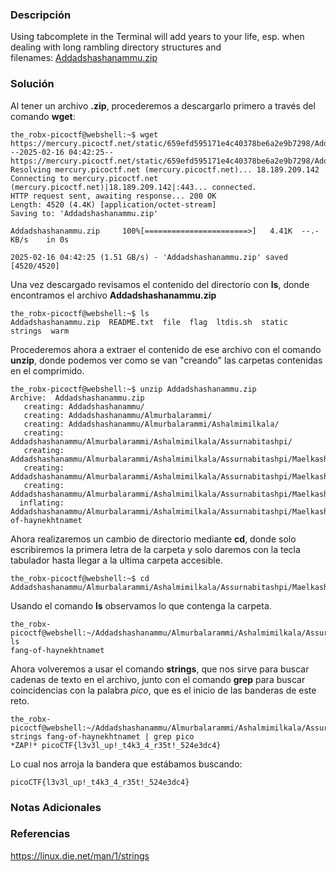 ### Descripción
Using tabcomplete in the Terminal will add years to your life, esp. when dealing with long rambling directory structures and filenames: [Addadshashanammu.zip](https://mercury.picoctf.net/static/659efd595171e4c40378be6a2e9b7298/Addadshashanammu.zip)
### Solución
Al tener un archivo **.zip**, procederemos a descargarlo primero a través del comando **wget**:

```shell
the_robx-picoctf@webshell:~$ wget https://mercury.picoctf.net/static/659efd595171e4c40378be6a2e9b7298/Addadshashanammu.zip
--2025-02-16 04:42:25--  https://mercury.picoctf.net/static/659efd595171e4c40378be6a2e9b7298/Addadshashanammu.zip
Resolving mercury.picoctf.net (mercury.picoctf.net)... 18.189.209.142
Connecting to mercury.picoctf.net (mercury.picoctf.net)|18.189.209.142|:443... connected.
HTTP request sent, awaiting response... 200 OK
Length: 4520 (4.4K) [application/octet-stream]
Saving to: 'Addadshashanammu.zip'

Addadshashanammu.zip     100%[=======================>]   4.41K  --.-KB/s    in 0s 

2025-02-16 04:42:25 (1.51 GB/s) - 'Addadshashanammu.zip' saved [4520/4520]
```

Una vez descargado revisamos el contenido del directorio con **ls**, donde encontramos el archivo **Addadshashanammu.zip**

```shell
the_robx-picoctf@webshell:~$ ls
Addadshashanammu.zip  README.txt  file  flag  ltdis.sh  static  strings  warm
```

Procederemos ahora a extraer el contenido de ese archivo con el comando **unzip**, donde podemos ver como se van "creando" las carpetas contenidas en el comprimido.

```shell
the_robx-picoctf@webshell:~$ unzip Addadshashanammu.zip 
Archive:  Addadshashanammu.zip
   creating: Addadshashanammu/
   creating: Addadshashanammu/Almurbalarammi/
   creating: Addadshashanammu/Almurbalarammi/Ashalmimilkala/
   creating: Addadshashanammu/Almurbalarammi/Ashalmimilkala/Assurnabitashpi/
   creating: Addadshashanammu/Almurbalarammi/Ashalmimilkala/Assurnabitashpi/Maelkashishi/
   creating: Addadshashanammu/Almurbalarammi/Ashalmimilkala/Assurnabitashpi/Maelkashishi/Onnissiralis/
   creating: Addadshashanammu/Almurbalarammi/Ashalmimilkala/Assurnabitashpi/Maelkashishi/Onnissiralis/Ularradallaku/
  inflating: Addadshashanammu/Almurbalarammi/Ashalmimilkala/Assurnabitashpi/Maelkashishi/Onnissiralis/Ularradallaku/fang-of-haynekhtnamet
```

Ahora realizaremos un cambio de directorio mediante **cd**, donde solo escribiremos la primera letra de la carpeta y solo daremos con la tecla tabulador hasta llegar a la ultima carpeta accesible.

```shell
the_robx-picoctf@webshell:~$ cd Addadshashanammu/Almurbalarammi/Ashalmimilkala/Assurnabitashpi/Maelkashishi/Onnissiralis/Ularradallaku/
```

Usando el comando **ls** observamos lo que contenga la carpeta.

```shell
the_robx-picoctf@webshell:~/Addadshashanammu/Almurbalarammi/Ashalmimilkala/Assurnabitashpi/Maelkashishi/Onnissiralis/Ularradallaku$ ls
fang-of-haynekhtnamet
```

Ahora volveremos a usar el comando **strings**, que nos sirve para buscar cadenas de texto en el archivo, junto con el comando **grep** para buscar coincidencias con la palabra *pico*, que es el inicio de las banderas de este reto.

```shell
the_robx-picoctf@webshell:~/Addadshashanammu/Almurbalarammi/Ashalmimilkala/Assurnabitashpi/Maelkashishi/Onnissiralis/Ularradallaku$ strings fang-of-haynekhtnamet | grep pico
*ZAP!* picoCTF{l3v3l_up!_t4k3_4_r35t!_524e3dc4}
```

Lo cual nos arroja la bandera que estábamos buscando:

```
picoCTF{l3v3l_up!_t4k3_4_r35t!_524e3dc4}
```
### Notas Adicionales

### Referencias
https://linux.die.net/man/1/strings